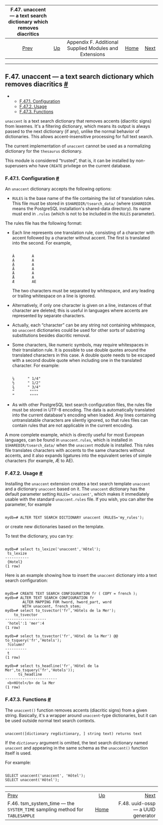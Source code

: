 <!--?xml version="1.0" encoding="UTF-8" standalone="no"?-->

|                       F.47. unaccent — a text search dictionary which removes diacritics                       |                                                                             |                                                        |                                                       |                                                              |
| :------------------------------------------------------------------------------------------------------------: | :-------------------------------------------------------------------------- | :----------------------------------------------------: | ----------------------------------------------------: | -----------------------------------------------------------: |
| [Prev](tsm-system-time.html "F.46. tsm_system_time —&#xA;   the SYSTEM_TIME sampling method for TABLESAMPLE")  | [Up](contrib.html "Appendix F. Additional Supplied Modules and Extensions") | Appendix F. Additional Supplied Modules and Extensions | [Home](index.html "PostgreSQL 17devel Documentation") |  [Next](uuid-ossp.html "F.48. uuid-ossp — a UUID generator") |

***

## F.47. unaccent — a text search dictionary which removes diacritics [#](#UNACCENT)

*   *   [F.47.1. Configuration](unaccent.html#UNACCENT-CONFIGURATION)
    *   [F.47.2. Usage](unaccent.html#UNACCENT-USAGE)
    *   [F.47.3. Functions](unaccent.html#UNACCENT-FUNCTIONS)



`unaccent` is a text search dictionary that removes accents (diacritic signs) from lexemes. It's a filtering dictionary, which means its output is always passed to the next dictionary (if any), unlike the normal behavior of dictionaries. This allows accent-insensitive processing for full text search.

The current implementation of `unaccent` cannot be used as a normalizing dictionary for the `thesaurus` dictionary.

This module is considered “trusted”, that is, it can be installed by non-superusers who have `CREATE` privilege on the current database.

### F.47.1. Configuration [#](#UNACCENT-CONFIGURATION)

An `unaccent` dictionary accepts the following options:

*   `RULES` is the base name of the file containing the list of translation rules. This file must be stored in `$SHAREDIR/tsearch_data/` (where `$SHAREDIR` means the PostgreSQL installation's shared-data directory). Its name must end in `.rules` (which is not to be included in the `RULES` parameter).

The rules file has the following format:

*   Each line represents one translation rule, consisting of a character with accent followed by a character without accent. The first is translated into the second. For example,

    ```

    À        A
    Á        A
    Â        A
    Ã        A
    Ä        A
    Å        A
    Æ        AE
    ```

    The two characters must be separated by whitespace, and any leading or trailing whitespace on a line is ignored.

*   Alternatively, if only one character is given on a line, instances of that character are deleted; this is useful in languages where accents are represented by separate characters.

*   Actually, each “character” can be any string not containing whitespace, so `unaccent` dictionaries could be used for other sorts of substring substitutions besides diacritic removal.

*   Some characters, like numeric symbols, may require whitespaces in their translation rule. It is possible to use double quotes around the translated characters in this case. A double quote needs to be escaped with a second double quote when including one in the translated character. For example:

    ```

    ¼      " 1/4"
    ½      " 1/2"
    ¾      " 3/4"
    “       """"
    ”       """"
    ```

*   As with other PostgreSQL text search configuration files, the rules file must be stored in UTF-8 encoding. The data is automatically translated into the current database's encoding when loaded. Any lines containing untranslatable characters are silently ignored, so that rules files can contain rules that are not applicable in the current encoding.

A more complete example, which is directly useful for most European languages, can be found in `unaccent.rules`, which is installed in `$SHAREDIR/tsearch_data/` when the `unaccent` module is installed. This rules file translates characters with accents to the same characters without accents, and it also expands ligatures into the equivalent series of simple characters (for example, Æ to AE).

### F.47.2. Usage [#](#UNACCENT-USAGE)

Installing the `unaccent` extension creates a text search template `unaccent` and a dictionary `unaccent` based on it. The `unaccent` dictionary has the default parameter setting `RULES='unaccent'`, which makes it immediately usable with the standard `unaccent.rules` file. If you wish, you can alter the parameter, for example

```

mydb=# ALTER TEXT SEARCH DICTIONARY unaccent (RULES='my_rules');
```

or create new dictionaries based on the template.

To test the dictionary, you can try:

```

mydb=# select ts_lexize('unaccent','Hôtel');
 ts_lexize
-----------
 {Hotel}
(1 row)
```

Here is an example showing how to insert the `unaccent` dictionary into a text search configuration:

```

mydb=# CREATE TEXT SEARCH CONFIGURATION fr ( COPY = french );
mydb=# ALTER TEXT SEARCH CONFIGURATION fr
        ALTER MAPPING FOR hword, hword_part, word
        WITH unaccent, french_stem;
mydb=# select to_tsvector('fr','Hôtels de la Mer');
    to_tsvector
-------------------
 'hotel':1 'mer':4
(1 row)

mydb=# select to_tsvector('fr','Hôtel de la Mer') @@ to_tsquery('fr','Hotels');
 ?column?
----------
 t
(1 row)

mydb=# select ts_headline('fr','Hôtel de la Mer',to_tsquery('fr','Hotels'));
      ts_headline
------------------------
 <b>Hôtel</b> de la Mer
(1 row)
```

### F.47.3. Functions [#](#UNACCENT-FUNCTIONS)

The `unaccent()` function removes accents (diacritic signs) from a given string. Basically, it's a wrapper around `unaccent`-type dictionaries, but it can be used outside normal text search contexts.



```

unaccent([dictionary regdictionary, ] string text) returns text
```

If the *`dictionary`* argument is omitted, the text search dictionary named `unaccent` and appearing in the same schema as the `unaccent()` function itself is used.

For example:

```

SELECT unaccent('unaccent', 'Hôtel');
SELECT unaccent('Hôtel');
```

***

|                                                                                                                |                                                                             |                                                              |
| :------------------------------------------------------------------------------------------------------------- | :-------------------------------------------------------------------------: | -----------------------------------------------------------: |
| [Prev](tsm-system-time.html "F.46. tsm_system_time —&#xA;   the SYSTEM_TIME sampling method for TABLESAMPLE")  | [Up](contrib.html "Appendix F. Additional Supplied Modules and Extensions") |  [Next](uuid-ossp.html "F.48. uuid-ossp — a UUID generator") |
| F.46. tsm\_system\_time — the `SYSTEM_TIME` sampling method for `TABLESAMPLE`                                  |            [Home](index.html "PostgreSQL 17devel Documentation")            |                           F.48. uuid-ossp — a UUID generator |
